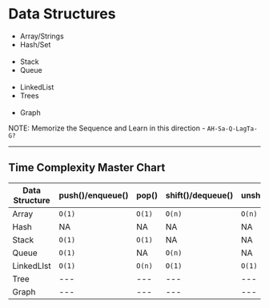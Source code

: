 # Data Structures

- Array/Strings
- Hash/Set
  <br><br>
- Stack
- Queue
  <br><br>
- LinkedList
- Trees
  <br><br>
- Graph

NOTE: Memorize the Sequence and Learn in this direction - `AH-Sa-Q-LagTa-G?`

---

## Time Complexity Master Chart

| Data Structure | push()/enqueue() | pop()  | shift()/dequeue() | unshift() | peek() | lookup() | insert() | remove() |
| -------------- | ---------------- | ------ | ----------------- | --------- | ------ | -------- | -------- | -------- |
| Array          | `O(1)`           | `O(1)` | `O(n)`            | `O(n)`    | NA     | `O(1)`   | `O(n)`   | `O(n)`   |
| Hash           | NA               | NA     | NA                | NA        | NA     | `O(1)`   | `O(1)`   | `O(1)`   |
| Stack          | `O(1)`           | `O(1)` | NA                | NA        | `O(1)` | `O(n)`   | NA       | NA       |
| Queue          | `O(1)`           | NA     | `O(n)`            | NA        | `O(1)` | `O(n)`   | NA       | NA       |
| LinkedLIst     | `O(1)`           | `O(n)` | `O(1)`            | `O(1)`    | NA     | `O(n)`   | `O(n)`   | `O(n)`   |
| Tree           | ---              | ---    | ---               | ---       | ---    | ---      | ---      | ---      |
| Graph          | ---              | ---    | ---               | ---       | ---    | ---      | ---      | ---      |
